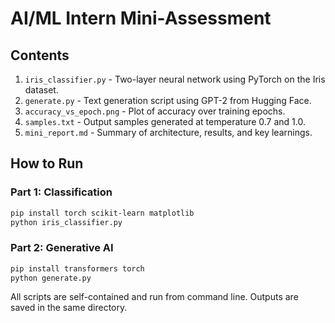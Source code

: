 # AI/ML Intern Mini-Assessment

## Contents

1. `iris_classifier.py` - Two-layer neural network using PyTorch on the Iris dataset.
2. `generate.py` - Text generation script using GPT-2 from Hugging Face.
3. `accuracy_vs_epoch.png` - Plot of accuracy over training epochs.
4. `samples.txt` - Output samples generated at temperature 0.7 and 1.0.
5. `mini_report.md` - Summary of architecture, results, and key learnings.

## How to Run

### Part 1: Classification
```bash
pip install torch scikit-learn matplotlib
python iris_classifier.py
```

### Part 2: Generative AI
```bash
pip install transformers torch
python generate.py
```

All scripts are self-contained and run from command line. Outputs are saved in the same directory.
